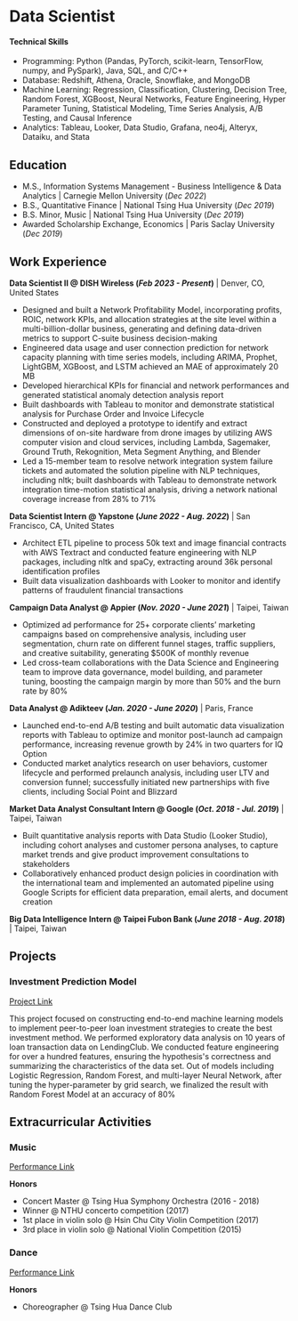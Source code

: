 # Data Scientist

#### Technical Skills
- Programming: Python (Pandas, PyTorch, scikit-learn, TensorFlow, numpy, and PySpark), Java, SQL, and C/C++
- Database: Redshift, Athena, Oracle, Snowflake, and MongoDB
- Machine Learning: Regression, Classification, Clustering, Decision Tree, Random Forest, XGBoost, Neural Networks, Feature Engineering, Hyper Parameter Tuning, Statistical Modeling, Time Series Analysis, A/B Testing, and Causal Inference
- Analytics: Tableau, Looker, Data Studio, Grafana, neo4j, Alteryx, Dataiku, and Stata

## Education
- M.S., Information Systems Management - Business Intelligence & Data Analytics | Carnegie Mellon University (_Dec 2022_)
- B.S., Quantitative Finance                                                    | National Tsing Hua University (_Dec 2019_)
- B.S. Minor, Music                                                             | National Tsing Hua University (_Dec 2019_)
- Awarded Scholarship Exchange, Economics                                       | Paris Saclay University (_Dec 2019_)

## Work Experience 
**Data Scientist II @ DISH Wireless (_Feb 2023 - Present_)** | Denver, CO, United States
- Designed and built a Network Profitability Model, incorporating profits, ROIC, network KPIs, and allocation strategies at the site level within a multi-billion-dollar business, generating and defining data-driven metrics to support C-suite business decision-making
- Engineered data usage and user connection prediction for network capacity planning with time series models, including ARIMA, Prophet, LightGBM, XGBoost, and LSTM achieved an MAE of approximately 20 MB
- Developed hierarchical KPIs for financial and network performances and generated statistical anomaly detection analysis report
- Built dashboards with Tableau to monitor and demonstrate statistical analysis for Purchase Order and Invoice Lifecycle
- Constructed and deployed a prototype to identify and extract dimensions of on-site hardware from drone images by utilizing AWS computer vision and cloud services, including Lambda, Sagemaker, Ground Truth, Rekognition, Meta Segment Anything, and Blender
- Led a 15-member team to resolve network integration system failure tickets and automated the solution pipeline with NLP techniques, including nltk; built dashboards with Tableau to demonstrate network integration time-motion statistical analysis, driving a network national coverage increase from 28% to 71%

**Data Scientist Intern @ Yapstone (_June 2022 - Aug. 2022_)** | San Francisco, CA, United States
- Architect ETL pipeline to process 50k text and image financial contracts with AWS Textract and conducted feature engineering with NLP packages, including nltk and spaCy, extracting around 36k personal identification profiles
- Built data visualization dashboards with Looker to monitor and identify patterns of fraudulent financial transactions
  
**Campaign Data Analyst @ Appier (_Nov. 2020 - June 2021_)** | Taipei, Taiwan
- Optimized ad performance for 25+ corporate clients’ marketing campaigns based on comprehensive analysis, including user segmentation, churn rate on different funnel stages, traffic suppliers, and creative suitability, generating $500K of monthly revenue
- Led cross-team collaborations with the Data Science and Engineering team to improve data governance, model building, and parameter tuning, boosting the campaign margin by more than 50% and the burn rate by 80%

**Data Analyst @ Adikteev (_Jan. 2020 - June 2020_)** | Paris, France
- Launched end-to-end A/B testing and built automatic data visualization reports with Tableau to optimize and monitor post-launch ad campaign performance, increasing revenue growth by 24% in two quarters for IQ Option <br>
- Conducted market analytics research on user behaviors, customer lifecycle and performed prelaunch analysis, including user LTV and conversion funnel; successfully initiated new partnerships with five clients, including Social Point and Blizzard <br>

**Market Data Analyst Consultant Intern @ Google (_Oct. 2018 - Jul. 2019_)** | Taipei, Taiwan
- Built quantitative analysis reports with Data Studio (Looker Studio), including cohort analyses and customer persona analyses, to capture market trends and give product improvement consultations to stakeholders
- Collaboratively enhanced product design policies in coordination with the international team and implemented an automated pipeline using Google Scripts for efficient data preparation, email alerts, and document creation

**Big Data Intelligence Intern @ Taipei Fubon Bank (_June 2018 - Aug. 2018_)** | Taipei, Taiwan

## Projects
### Investment Prediction Model
[Project Link](https://github.com/NTHUMay/Loan-investment-prediction-strategy)

This project focused on constructing end-to-end machine learning models to implement peer-to-peer loan investment strategies to create the best investment method. We performed exploratory data analysis on 10 years of loan transaction data on LendingClub. We conducted feature
engineering for over a hundred features, ensuring the hypothesis's correctness and summarizing the characteristics of the data set. Out of models including Logistic Regression, Random Forest, and multi-layer Neural Network, after tuning the hyper-parameter by grid search, we finalized the result with Random Forest Model at an accuracy of 80%

## Extracurricular Activities
### Music
[Performance Link](https://youtu.be/EAzWafHS8lI?si=k2Bk5VCrRBWenmX5)

**Honors**
- Concert Master @ Tsing Hua Symphony Orchestra (2016 - 2018)
- Winner @ NTHU concerto competition (2017)
- 1st place in violin solo @ Hsin Chu City Violin Competition (2017)
- 3rd place in violin solo @ National Violin Competition (2015)

### Dance
[Performance Link](https://youtu.be/6_vdPLpAbRw?si=EOa7IPy48_mRGaHt)

**Honors**
- Choreographer @ Tsing Hua Dance Club
